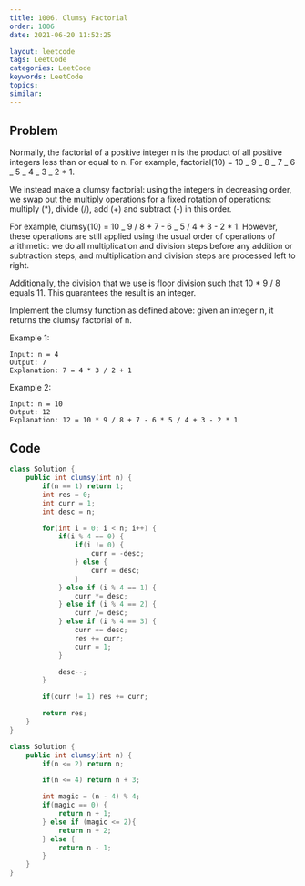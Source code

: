 ```yaml
---
title: 1006. Clumsy Factorial
order: 1006
date: 2021-06-20 11:52:25

layout: leetcode
tags: LeetCode
categories: LeetCode
keywords: LeetCode
topics:
similar:
---
```


## Problem

Normally, the factorial of a positive integer n is the product of all positive integers less than or equal to n. For example, factorial(10) = 10 _ 9 _ 8 _ 7 _ 6 _ 5 _ 4 _ 3 _ 2 \* 1.

We instead make a clumsy factorial: using the integers in decreasing order, we swap out the multiply operations for a fixed rotation of operations: multiply (\*), divide (/), add (+) and subtract (-) in this order.

For example, clumsy(10) = 10 _ 9 / 8 + 7 - 6 _ 5 / 4 + 3 - 2 \* 1. However, these operations are still applied using the usual order of operations of arithmetic: we do all multiplication and division steps before any addition or subtraction steps, and multiplication and division steps are processed left to right.

Additionally, the division that we use is floor division such that 10 \* 9 / 8 equals 11. This guarantees the result is an integer.

Implement the clumsy function as defined above: given an integer n, it returns the clumsy factorial of n.

Example 1:

```
Input: n = 4
Output: 7
Explanation: 7 = 4 * 3 / 2 + 1
```

Example 2:

```
Input: n = 10
Output: 12
Explanation: 12 = 10 * 9 / 8 + 7 - 6 * 5 / 4 + 3 - 2 * 1
```

## Code

```java
class Solution {
    public int clumsy(int n) {
        if(n == 1) return 1;
        int res = 0;
        int curr = 1;
        int desc = n;

        for(int i = 0; i < n; i++) {
            if(i % 4 == 0) {
                if(i != 0) {
                    curr = -desc;
                } else {
                    curr = desc;
                }
            } else if (i % 4 == 1) {
                curr *= desc;
            } else if (i % 4 == 2) {
                curr /= desc;
            } else if (i % 4 == 3) {
                curr += desc;
                res += curr;
                curr = 1;
            }

            desc--;
        }

        if(curr != 1) res += curr;

        return res;
    }
}
```

```java
class Solution {
    public int clumsy(int n) {
        if(n <= 2) return n;

        if(n <= 4) return n + 3;

        int magic = (n - 4) % 4;
        if(magic == 0) {
            return n + 1;
        } else if (magic <= 2){
            return n + 2;
        } else {
            return n - 1;
        }
    }
}
```
